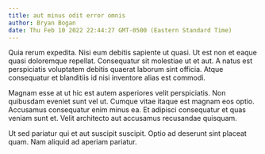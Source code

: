 ```yaml
---
title: aut minus odit error omnis
author: Bryan Bogan
date: Thu Feb 10 2022 22:44:27 GMT-0500 (Eastern Standard Time)
---
```

Quia rerum expedita. Nisi eum debitis sapiente ut quasi. Ut est non et eaque quasi doloremque repellat. Consequatur sit molestiae ut et aut. A natus est perspiciatis voluptatem debitis quaerat laborum sint officia. Atque consequatur et blanditiis id nisi inventore alias est commodi.

 Magnam esse at ut hic est autem asperiores velit perspiciatis. Non quibusdam eveniet sunt vel ut. Cumque vitae itaque est magnam eos optio. Accusamus consequatur enim minus ea. Et adipisci consequatur et quas veniam sunt et. Velit architecto aut accusamus recusandae quisquam.

 Ut sed pariatur qui et aut suscipit suscipit. Optio ad deserunt sint placeat quam. Nam aliquid ad aperiam pariatur.